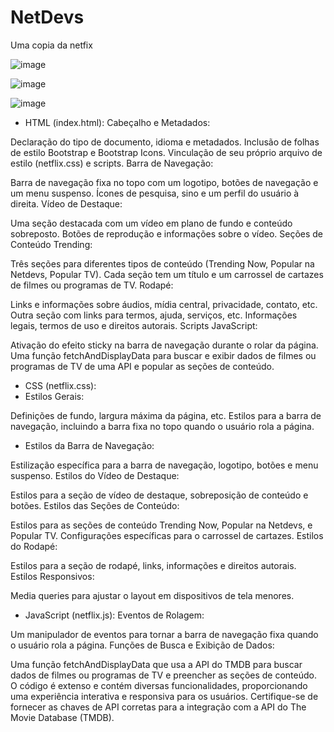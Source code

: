 # NetDevs
Uma copia da netfix 

![image](https://cdn.discordapp.com/attachments/1175249252771958844/1192311231441293332/Netdevs_1.png?ex=65a89d5d&is=6596285d&hm=daa8a0d5dbfca433e70097aeea9caf8ba55c5e194cfe8b5798f143812fb0394a&)

![image](https://cdn.discordapp.com/attachments/1175249252771958844/1192311231831351326/Netdevs_2.png?ex=65a89d5d&is=6596285d&hm=b6fc012a0e6ae662d8329d0fdfc5743e3b5f4cb7150d0518824117951b8aa0b0&)

![image](https://cdn.discordapp.com/attachments/1175249252771958844/1192311231026053151/Netdevs_3.png?ex=65a89d5d&is=6596285d&hm=48775400e0c4d16c830fcb674fcd2dd7c064be3c4b828b92136131f2aeb23eda&)

- HTML (index.html):
Cabeçalho e Metadados:

 Declaração do tipo de documento, idioma e metadados.
Inclusão de folhas de estilo Bootstrap e Bootstrap Icons.
Vinculação de seu próprio arquivo de estilo (netflix.css) e scripts.
Barra de Navegação:

 Barra de navegação fixa no topo com um logotipo, botões de navegação e um menu suspenso.
Ícones de pesquisa, sino e um perfil do usuário à direita.
Vídeo de Destaque:

 Uma seção destacada com um vídeo em plano de fundo e conteúdo sobreposto.
Botões de reprodução e informações sobre o vídeo.
Seções de Conteúdo Trending:

 Três seções para diferentes tipos de conteúdo (Trending Now, Popular na Netdevs, Popular TV).
Cada seção tem um título e um carrossel de cartazes de filmes ou programas de TV.
Rodapé:

 Links e informações sobre áudios, mídia central, privacidade, contato, etc.
Outra seção com links para termos, ajuda, serviços, etc.
Informações legais, termos de uso e direitos autorais.
Scripts JavaScript:

 Ativação do efeito sticky na barra de navegação durante o rolar da página.
Uma função fetchAndDisplayData para buscar e exibir dados de filmes ou programas de TV de uma API e popular as seções de conteúdo.
- CSS (netflix.css):
- Estilos Gerais:

 Definições de fundo, largura máxima da página, etc.
Estilos para a barra de navegação, incluindo a barra fixa no topo quando o usuário rola a página.
- Estilos da Barra de Navegação:

 Estilização específica para a barra de navegação, logotipo, botões e menu suspenso.
Estilos do Vídeo de Destaque:

 Estilos para a seção de vídeo de destaque, sobreposição de conteúdo e botões.
Estilos das Seções de Conteúdo:

 Estilos para as seções de conteúdo Trending Now, Popular na Netdevs, e Popular TV.
Configurações específicas para o carrossel de cartazes.
Estilos do Rodapé:

 Estilos para a seção de rodapé, links, informações e direitos autorais.
Estilos Responsivos:

  Media queries para ajustar o layout em dispositivos de tela menores.
- JavaScript (netflix.js):
Eventos de Rolagem:

 Um manipulador de eventos para tornar a barra de navegação fixa quando o usuário rola a página.
Funções de Busca e Exibição de Dados:

 Uma função fetchAndDisplayData que usa a API do TMDB para buscar dados de filmes ou programas de TV e preencher as seções de conteúdo.
O código é extenso e contém diversas funcionalidades, proporcionando uma experiência interativa e responsiva para os usuários. Certifique-se de fornecer as chaves de API corretas para a integração com a API do The Movie Database (TMDB).
